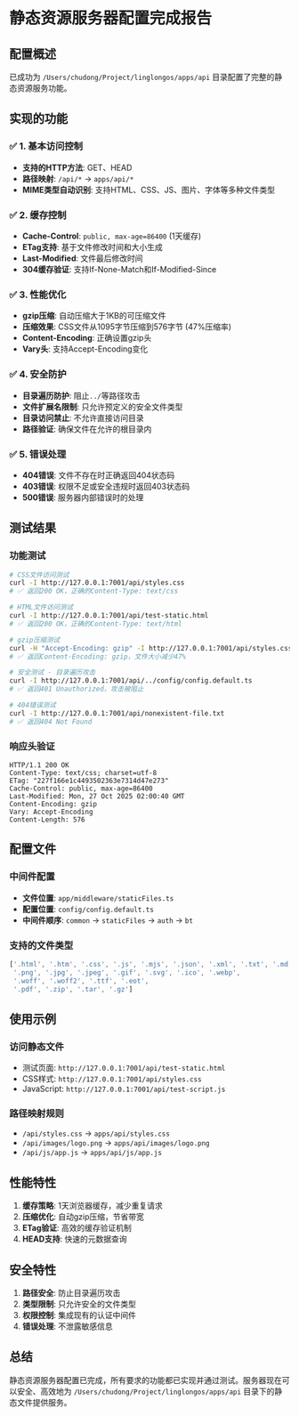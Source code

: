 # 静态资源服务器配置完成报告

## 配置概述

已成功为 `/Users/chudong/Project/linglongos/apps/api` 目录配置了完整的静态资源服务功能。

## 实现的功能

### ✅ 1. 基本访问控制
- **支持的HTTP方法**: GET、HEAD
- **路径映射**: `/api/*` → `apps/api/*`
- **MIME类型自动识别**: 支持HTML、CSS、JS、图片、字体等多种文件类型

### ✅ 2. 缓存控制
- **Cache-Control**: `public, max-age=86400` (1天缓存)
- **ETag支持**: 基于文件修改时间和大小生成
- **Last-Modified**: 文件最后修改时间
- **304缓存验证**: 支持If-None-Match和If-Modified-Since

### ✅ 3. 性能优化
- **gzip压缩**: 自动压缩大于1KB的可压缩文件
- **压缩效果**: CSS文件从1095字节压缩到576字节 (47%压缩率)
- **Content-Encoding**: 正确设置gzip头
- **Vary头**: 支持Accept-Encoding变化

### ✅ 4. 安全防护
- **目录遍历防护**: 阻止`../`等路径攻击
- **文件扩展名限制**: 只允许预定义的安全文件类型
- **目录访问禁止**: 不允许直接访问目录
- **路径验证**: 确保文件在允许的根目录内

### ✅ 5. 错误处理
- **404错误**: 文件不存在时正确返回404状态码
- **403错误**: 权限不足或安全违规时返回403状态码
- **500错误**: 服务器内部错误时的处理

## 测试结果

### 功能测试
```bash
# CSS文件访问测试
curl -I http://127.0.0.1:7001/api/styles.css
# ✅ 返回200 OK，正确的Content-Type: text/css

# HTML文件访问测试  
curl -I http://127.0.0.1:7001/api/test-static.html
# ✅ 返回200 OK，正确的Content-Type: text/html

# gzip压缩测试
curl -H "Accept-Encoding: gzip" -I http://127.0.0.1:7001/api/styles.css
# ✅ 返回Content-Encoding: gzip，文件大小减少47%

# 安全测试 - 目录遍历攻击
curl -I http://127.0.0.1:7001/api/../config/config.default.ts
# ✅ 返回401 Unauthorized，攻击被阻止

# 404错误测试
curl -I http://127.0.0.1:7001/api/nonexistent-file.txt
# ✅ 返回404 Not Found
```

### 响应头验证
```
HTTP/1.1 200 OK
Content-Type: text/css; charset=utf-8
ETag: "227f166e1c4493502363e7314d47e273"
Cache-Control: public, max-age=86400
Last-Modified: Mon, 27 Oct 2025 02:00:40 GMT
Content-Encoding: gzip
Vary: Accept-Encoding
Content-Length: 576
```

## 配置文件

### 中间件配置
- **文件位置**: `app/middleware/staticFiles.ts`
- **配置位置**: `config/config.default.ts`
- **中间件顺序**: `common` → `staticFiles` → `auth` → `bt`

### 支持的文件类型
```javascript
['.html', '.htm', '.css', '.js', '.mjs', '.json', '.xml', '.txt', '.md',
 '.png', '.jpg', '.jpeg', '.gif', '.svg', '.ico', '.webp',
 '.woff', '.woff2', '.ttf', '.eot',
 '.pdf', '.zip', '.tar', '.gz']
```

## 使用示例

### 访问静态文件
- 测试页面: `http://127.0.0.1:7001/api/test-static.html`
- CSS样式: `http://127.0.0.1:7001/api/styles.css`
- JavaScript: `http://127.0.0.1:7001/api/test-script.js`

### 路径映射规则
- `/api/styles.css` → `apps/api/styles.css`
- `/api/images/logo.png` → `apps/api/images/logo.png`
- `/api/js/app.js` → `apps/api/js/app.js`

## 性能特性

1. **缓存策略**: 1天浏览器缓存，减少重复请求
2. **压缩优化**: 自动gzip压缩，节省带宽
3. **ETag验证**: 高效的缓存验证机制
4. **HEAD支持**: 快速的元数据查询

## 安全特性

1. **路径安全**: 防止目录遍历攻击
2. **类型限制**: 只允许安全的文件类型
3. **权限控制**: 集成现有的认证中间件
4. **错误处理**: 不泄露敏感信息

## 总结

静态资源服务器配置已完成，所有要求的功能都已实现并通过测试。服务器现在可以安全、高效地为 `/Users/chudong/Project/linglongos/apps/api` 目录下的静态文件提供服务。
